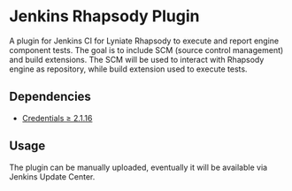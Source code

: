 # Jenkins Rhapsody Plugin
A plugin for Jenkins CI for Lyniate Rhapsody to execute and report engine component tests. The goal is to include SCM (source control management) and build extensions. The SCM will be used to interact with Rhapsody engine as repository, while build extension used to execute tests.

## Dependencies
 - [Credentials  ≥  2.1.16](https://plugins.jenkins.io/credentials/)

## Usage
The plugin can be manually uploaded, eventually it will be available via Jenkins Update Center.
